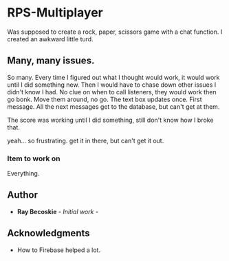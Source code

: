 # RPS-Multiplayer
Was supposed to create a rock, paper, scissors game with a chat function.
I created an awkward little turd.

## Many, many issues.
So many. Every time I figured out what I thought would work, it would work until I did something new. Then I would have to chase down other issues I didn't know I had.
No clue on when to call listeners, they would work then go bonk. Move them around, no go.
The text box updates once. First message. All the next messages get to the database, but can't get at them.

The score was working until I did something, still don't know how I broke that.

yeah... so frustrating. get it in there, but can't get it out.



### Item to work on

Everything.

## Author

* **Ray Becoskie** - *Initial work* -

## Acknowledgments

* How to Firebase helped a lot.
